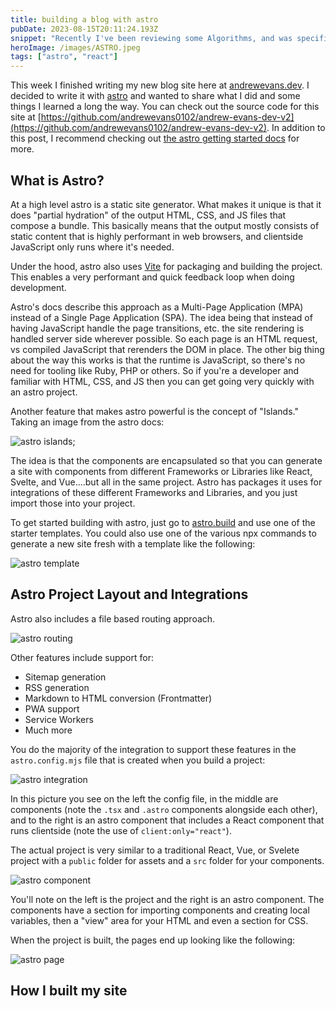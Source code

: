 ```yaml
---
title: building a blog with astro
pubDate: 2023-08-15T20:11:24.193Z
snippet: "Recently I've been reviewing some Algorithms, and was specifically looking at ways to search a Graph with Depth First Search (DFS). I thought it was  kinda cool and wanted to"
heroImage: /images/ASTRO.jpeg
tags: ["astro", "react"]
---
```


This week I finished writing my new blog site here at [andrewevans.dev](https://andrewevans.dev). I decided to write it with [astro](https://astro.build/) and wanted to share what I did and some things I learned a long the way. You can check out the source code for this site at [https://github.com/andrewevans0102/andrew-evans-dev-v2](https://github.com/andrewevans0102/andrew-evans-dev-v2). In addition to this post, I recommend checking out [the astro getting started docs](https://docs.astro.build/en/getting-started/) for more.

## What is Astro?

At a high level astro is a static site generator. What makes it unique is that it does "partial hydration" of the output HTML, CSS, and JS files that compose a bundle. This basically means that the output mostly consists of static content that is highly performant in web browsers, and clientside JavaScript only runs where it's needed.

Under the hood, astro also uses [Vite](https://vitejs.dev/) for packaging and building the project. This enables a very performant and quick feedback loop when doing development.

Astro's docs describe this approach as a Multi-Page Application (MPA) instead of a Single Page Application (SPA). The idea being that instead of having JavaScript handle the page transitions, etc. the site rendering is handled server side wherever possible. So each page is an HTML request, vs compiled JavaScript that rerenders the DOM in place. The other big thing about the way this works is that the runtime is JavaScript, so there's no need for tooling like Ruby, PHP or others. So if you're a developer and familiar with HTML, CSS, and JS then you can get going very quickly with an astro project.

Another feature that makes astro powerful is the concept of "Islands." Taking an image from the astro docs:

![astro islands](/images/ASTRO_ISLANDS.jpg);

The idea is that the components are encapsulated so that you can generate a site with components from different Frameworks or Libraries like React, Svelte, and Vue....but all in the same project. Astro has packages it uses for integrations of these different Frameworks and Libraries, and you just import those into your project.

To get started building with astro, just go to [astro.build](https://astro.build) and use one of the starter templates. You could also use one of the various npx commands to generate a new site fresh with a template like the following:

![astro template](/images/ASTRO_TEMPLATE.jpg)

## Astro Project Layout and Integrations

Astro also includes a file based routing approach.

![astro routing](/images/ASTRO_ROUTING.jpg)

Other features include support for:

- Sitemap generation
- RSS generation
- Markdown to HTML conversion (Frontmatter)
- PWA support
- Service Workers
- Much more

You do the majority of the integration to support these features in the `astro.config.mjs` file that is created when you build a project:

![astro integration](/images/ASTRO_INTEGRATION.jpg)

In this picture you see on the left the config file, in the middle are components (note the `.tsx` and `.astro` components alongside each other), and to the right is an astro component that includes a React component that runs clientside (note the use of `client:only="react"`).

The actual project is very similar to a traditional React, Vue, or Svelete project with a `public` folder for assets and a `src` folder for your components.

![astro component](/images/ASTRO_COMPONENT.jpg)

You'll note on the left is the project and the right is an astro component. The components have a section for importing components and creating local variables, then a "view" area for your HTML and even a section for CSS.

When the project is built, the pages end up looking like the following:

![astro page](/images/ASTRO_PAGE.jpg)

## How I built my site
